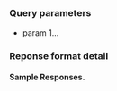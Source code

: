 ## <Request URI>

### Query parameters

* param 1...

### Reponse format detail


#### Sample Responses.
